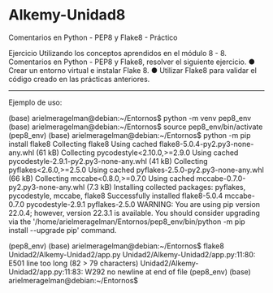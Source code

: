 # Alkemy-Unidad8
Comentarios en Python - PEP8 y Flake8 - Práctico


Ejercicio
Utilizando los conceptos aprendidos en el módulo 8 - 8. Comentarios
en Python - PEP8 y Flake8, resolver el siguiente ejercicio.
● Crear un entorno virtual e instalar Flake 8.
● Utilizar Flake8 para validar el código creado en las prácticas
anteriores.


----------------

Ejemplo de uso:

(base) arielmeragelman@debian:~/Entornos$ python -m venv pep8_env
(base) arielmeragelman@debian:~/Entornos$ source pep8_env/bin/activate
(pep8_env) (base) arielmeragelman@debian:~/Entornos$ python -m pip install flake8
Collecting flake8
  Using cached flake8-5.0.4-py2.py3-none-any.whl (61 kB)
Collecting pycodestyle<2.10.0,>=2.9.0
  Using cached pycodestyle-2.9.1-py2.py3-none-any.whl (41 kB)
Collecting pyflakes<2.6.0,>=2.5.0
  Using cached pyflakes-2.5.0-py2.py3-none-any.whl (66 kB)
Collecting mccabe<0.8.0,>=0.7.0
  Using cached mccabe-0.7.0-py2.py3-none-any.whl (7.3 kB)
Installing collected packages: pyflakes, pycodestyle, mccabe, flake8
Successfully installed flake8-5.0.4 mccabe-0.7.0 pycodestyle-2.9.1 pyflakes-2.5.0
WARNING: You are using pip version 22.0.4; however, version 22.3.1 is available.
You should consider upgrading via the '/home/arielmeragelman/Entornos/pep8_env/bin/python -m pip install --upgrade pip' command.


(pep8_env) (base) arielmeragelman@debian:~/Entornos$ flake8 Unidad2/Alkemy-Unidad2/app.py
Unidad2/Alkemy-Unidad2/app.py:11:80: E501 line too long (82 > 79 characters)
Unidad2/Alkemy-Unidad2/app.py:11:83: W292 no newline at end of file
(pep8_env) (base) arielmeragelman@debian:~/Entornos$ 
